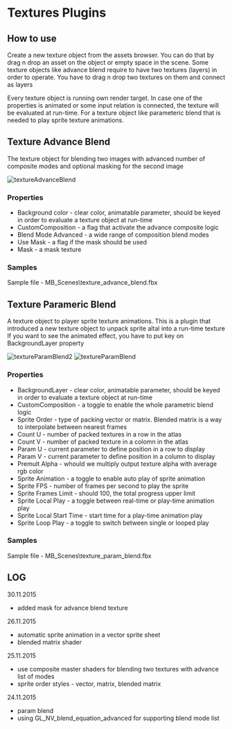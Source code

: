 # Textures Plugins

## How to use

Create a new texture object from the assets browser. You can do that by drag n drop an asset on the object or empty space in the scene. Some texture objects like advance blend require to have two textures (layers) in order to operate. You have to drag n drop two textures on them and connect as layers

Every texture object is running own render target. In case one of the properties is animated or some input relation is connected, the texture will be evaluated at run-time. For a texture object like parameteric blend that is needed to play sprite texture animations.

## Texture Advance Blend

The texture object for blending two images with advanced number of composite modes and optional masking for the second image

![textureAdvanceBlend](../../Plugins/texture\_advance\_blend.jpg)

### Properties

* Background color - clear color, animatable parameter, should be keyed in order to evaluate a texture object at run-time
* CustomComposition - a flag that activate the advance composite logic
* Blend Mode Advanced - a wide range of composition blend modes
* Use Mask - a flag if the mask should be used
* Mask - a mask texture

### Samples

Sample file - MB\_Scenes\texture\_advance\_blend.fbx

## Texture Parameric Blend

A texture object to player sprite texture animations. This is a plugin that introduced a new texture object to unpack sprite altal into a run-time texture If you want to see the animated effect, you have to put key on BackgroundLayer property

![textureParamBlend2](../../Plugins/texture\_param\_blend\_2.jpg) ![textureParamBlend](../../Plugins/texture\_param\_blend.jpg)

### Properties

* BackgroundLayer - clear color, animatable parameter, should be keyed in order to evaluate a texture object at run-time
* CustomComposition - a toggle to enable the whole parametric blend logic
* Sprite Order - type of packing vector or matrix. Blended matrix is a way to interpolate between nearest frames
* Count U - number of packed textures in a row in the atlas
* Count V - number of packed texture in a colomn in the atlas
* Param U - current parameter to define position in a row to display
* Param V - current parameter to define position in a column to display
* Premult Alpha - whould we multiply output texture alpha with average rgb color
* Sprite Animation - a toggle to enable auto play of sprite animation
* Sprite FPS - number of frames per second to play the sprite
* Sprite Frames Limit - should 100, the total progress upper limit
* Sprite Local Play - a toggle between real-time or play-time animation play
* Sprite Local Start Time - start time for a play-time animation play
* Sprite Loop Play - a toggle to switch between single or looped play

### Samples

Sample file - MB\_Scenes\texture\_param\_blend.fbx

## LOG

30.11.2015

* added mask for advance blend texture

26.11.2015

* automatic sprite animation in a vector sprite sheet
* blended matrix shader

25.11.2015

* use composite master shaders for blending two textures with advance list of modes
* sprite order styles - vector, matrix, blended matrix

24.11.2015

* param blend
* using GL\_NV\_blend\_equation\_advanced for supporting blend mode list

